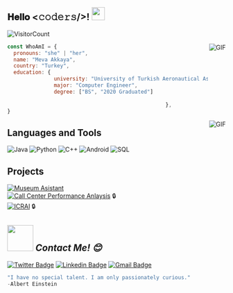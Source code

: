 <h2> 𝐇𝐞𝐥𝐥𝐨 <𝚌𝚘𝚍𝚎𝚛𝚜/>! <img src="https://media.tenor.com/images/30169e4a670daf12443df7d2dd140176/tenor.gif" width="30px"></h2>

![VisitorCount](https://profile-counter.glitch.me/{akkayameva}/count.svg) 

<img align="right" alt="GIF" src="https://media.giphy.com/media/137EaR4vAOCn1S/giphy.gif" />

```javascript
const WhoAmI = {
  pronouns: "she" | "her",
  name: "Meva Akkaya",
  country: "Turkey",
  education: {
               university: "University of Turkish Aeronautical Association",
               major: "Computer Engineer",
               degree: ["BS", "2020 Graduated"]
  
                                                   },
}
```
<img align="right" alt="GIF" src="https://badgen.net/badge/girl/who%20can%20code%20♡?&color=green" />


## Languages and Tools
![Java](https://img.shields.io/badge/-Java-000000?style=flat&logo=Java&logoColor=green)
![Python](https://img.shields.io/badge/-Python-000000?style=flat&logo=python&logoColor=green)
![C++](https://img.shields.io/badge/-C++-000000?style=flat&logo=C%2B%2B&logoColor=green)
![Android](https://img.shields.io/badge/-Android-000000?style=flat&logo=Android&logoColor=green)
![SQL](https://img.shields.io/badge/-SQL-000000?style=flat&logo=MySQL&logoColor=green)


## Projects

[![Museum Asistant](https://img.shields.io/badge/-🤖&nbsp;&nbsp;Museum&nbsp;Asistant-000000?style=flat)](https://github.com/Susam-Sokagi/Muze-Asistani) 
<br>
[![Call Center Performance Anlaysis](https://img.shields.io/badge/-📞&nbsp;&nbsp;Call&nbsp;Center&nbsp;Performance&nbsp;Analysis-000000?style=flat)](https://github.com/akkayameva) 🔒
<br> 
[![ICRAI](https://img.shields.io/badge/-😄&nbsp;&nbsp;Emotion&nbsp;Analysis-000000?style=flat)](https://github.com/akkayameva) 🔒
<br> 




## <img src="https://media.giphy.com/media/LnQjpWaON8nhr21vNW/giphy.gif" width="60"> <em><b>Contact Me!</b> 😊</em>
[![Twitter Badge](https://img.shields.io/badge/-Twitter-1ca0f1?style=flat-square&logo=twitter&logoColor=white&link=https://twitter.com/akkayameva)](https://twitter.com/akkayameva) 
[![Linkedin Badge](https://img.shields.io/badge/-Linkedin-blue?style=flat-square&logo=Linkedin&logoColor=white&link=https://www.linkedin.com/in/akkayameva/)](https://www.linkedin.com/in/akkayameva) 
[![Gmail Badge](https://img.shields.io/badge/-Gmail-c14438?style=flat-square&logo=Gmail&logoColor=white&link=mailto:akkayameva@gmail.com)](mailto:akkayameva@gmail.com)

```javascript
"I have no special talent. I am only passionately curious."
-Albert Einstein
```


